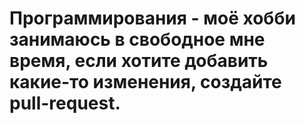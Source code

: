 # Программирования - моё хобби занимаюсь в свободное мне время, если хотите добавить какие-то изменения, создайте pull-request.